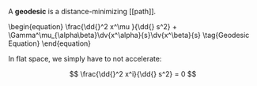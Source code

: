 A **geodesic** is a distance-minimizing [[path]]. 

\begin{equation}
\frac{\dd{}^2 x^\mu }{\dd{} s^2} + \Gamma\^\mu_{\alpha\beta}\dv{x^\alpha}{s}\dv{x^\beta}{s} \tag{Geodesic Equation}
\end{equation}


In flat space, we simply have to not accelerate:

$$
\frac{\dd{}^2 x^i}{\dd{} s^2} = 0
$$